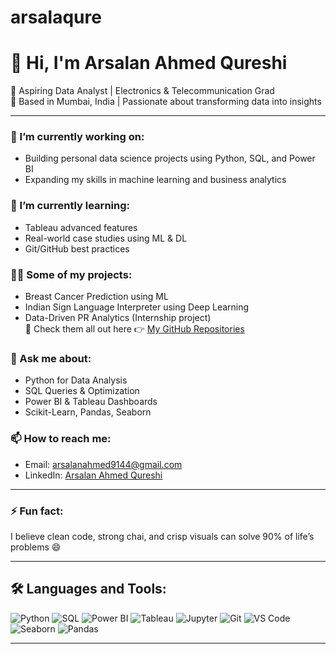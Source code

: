# arsalaqure
# 👋 Hi, I'm Arsalan Ahmed Qureshi

🎯 Aspiring Data Analyst | Electronics & Telecommunication Grad  
📍 Based in Mumbai, India | Passionate about transforming data into insights  

---

### 🔭 I’m currently working on:
- Building personal data science projects using Python, SQL, and Power BI  
- Expanding my skills in machine learning and business analytics  

### 🌱 I’m currently learning:
- Tableau advanced features  
- Real-world case studies using ML & DL  
- Git/GitHub best practices  

### 👨‍💻 Some of my projects:
- Breast Cancer Prediction using ML  
- Indian Sign Language Interpreter using Deep Learning  
- Data-Driven PR Analytics (Internship project)  
📁 Check them all out here 👉 [My GitHub Repositories](https://github.com/arsalanqureshi9144)

### 💬 Ask me about:
- Python for Data Analysis  
- SQL Queries & Optimization  
- Power BI & Tableau Dashboards  
- Scikit-Learn, Pandas, Seaborn  

### 📫 How to reach me:
- Email: arsalanahmed9144@gmail.com  
- LinkedIn: [Arsalan Ahmed Qureshi](https://linkedin.com/in/arsalanahmedqureshi)

---

### ⚡ Fun fact:
I believe clean code, strong chai, and crisp visuals can solve 90% of life’s problems 😄

---

## 🛠️ Languages and Tools:

![Python](https://img.shields.io/badge/-Python-3776AB?style=flat&logo=python&logoColor=white)
![SQL](https://img.shields.io/badge/-SQL-003B57?style=flat&logo=postgresql&logoColor=white)
![Power BI](https://img.shields.io/badge/-Power%20BI-F2C811?style=flat&logo=powerbi&logoColor=black)
![Tableau](https://img.shields.io/badge/-Tableau-E97627?style=flat&logo=tableau&logoColor=white)
![Jupyter](https://img.shields.io/badge/-Jupyter-F37626?style=flat&logo=jupyter&logoColor=white)
![Git](https://img.shields.io/badge/-Git-F05032?style=flat&logo=git&logoColor=white)
![VS Code](https://img.shields.io/badge/-VS%20Code-007ACC?style=flat&logo=visual-studio-code&logoColor=white)
![Seaborn](https://img.shields.io/badge/-Seaborn-4B8BBE?style=flat&logo=python&logoColor=white)
![Pandas](https://img.shields.io/badge/-Pandas-150458?style=flat&logo=pandas&logoColor=white)

---

<!-- GitHub Stats (optional) -->
<!-- 
![Arsalan's GitHub Stats](https://github-readme-stats.vercel.app/api?username=arsalanqureshi9144&show_icons=true&theme=radical)
-->

